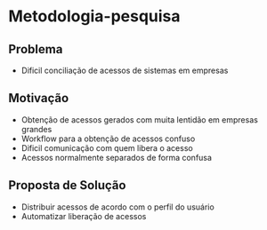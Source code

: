 # Metodologia-pesquisa

## Problema
- Dificil conciliação de acessos de sistemas em empresas 

## Motivação
 
- Obtenção de acessos gerados com muita lentidão em empresas grandes
- Workflow para a obtenção de acessos confuso
- Dificil comunicação com quem libera o acesso
- Acessos normalmente separados de forma confusa  

## Proposta de Solução

- Distribuir acessos de acordo com o perfil do usuário
- Automatizar liberação de acessos 

